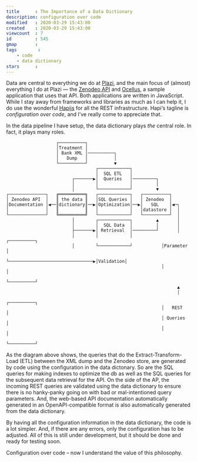 ```yaml
---
title      : The Importance of a Data Dictionary
description: configuration over code
modified   : 2020-03-29 15:43:00
created    : 2020-03-29 15:43:00
viewcount  : 7
id         : 545
gmap       : 
tags        :
    - code
    - data dictionary
stars      : 
---
```


Data are central to everything we do at [Plazi](https://plazi.org), and the main focus of (almost) everything I do at Plazi — the [Zenodeo API](https://zenodeo.punkish.org) and [Ocellus](https://ocellus.punkish.org), a sample application that uses that API. Both applications are written in JavaScript. While I stay away from frameworks and libraries as much as I can help it, I do use the wonderful [Hapijs](https://hapi.dev) for all the REST infrastructure. Hapi‘s tagline is *configuration over code*, and I’ve really come to appreciate that.

In the data pipeline I have setup, the data dictionary plays *the* central role. In fact, it plays many roles.

```
                   ┌──────────┐                                        
                   │Treatment │                                        
                   │ Bank XML │──────────┐                             
                   │   Dump   │          │                             
                   └──────────┘          ▼                             
                                  ┌────────────┐                       
                                  │  SQL ETL   │                       
                         ┌───────▶│  Queries   │─────────┐             
                         │        │            │         │             
                         │        └────────────┘         ▼             
┌──────────────┐   ╔══════════╗   ┌────────────┐   ┌──────────┐        
│ Zenodeo API  │   ║ the data ║   │SQL Queries │   │ Zenodeo  │        
│Documentation │◀──║dictionary║──▶│Optimization│──▶│   SQL    │◀─┐     
│              │   ║          ║   │            │   │datastore │  │     
└──────────────┘   ╚══════════╝   └────────────┘   └──────────┘  │     
                         │        ┌────────────┐         ▲       │     
                         │        │  SQL Data  │         │       │     
                         ├───────▶│ Retrieval  │─────────┘       │     
                         │        │            │           ┌──────────┐
                         │        └────────────┘           │Parameter │
                         └────────────────────────────────▶│Validation│
                                                           │          │
                                                           └──────────┘
                                                                 ▲     
                                                                 │     
                                                           ┌──────────┐
                                                           │   REST   │
                                                           │ Queries  │
                                                           │          │
                                                           └──────────┘
 ```

As the diagram above shows, the queries that do the Extract-Transform-Load (ETL) between the XML dump and the Zenodeo store, are generated by code using the configuration in the data dictonary. So are the SQL queries for making indexes to optimize the db as well as the SQL queries for the subsequent data retrieval for the API. On the side of the AP, the incoming REST queries are validated using the data dictionary to ensure there is no hanky-panky going on with bad or mal-intentioned query parameters. And, the web-based API documentation automatically generated in an OpenAPI-compatible format is also automatically generated from the data dictionary.

By having all the configuration information in the data dictionary, the code is a lot simpler. And, if there are any errors, only the configuration has to be adjusted. All of this is still under development, but it should be done and ready for testing soon.

Configuration over code – now I understand the value of this philosophy.